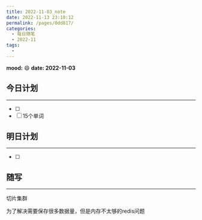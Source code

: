 ```yaml
---
title: 2022-11-03_note
date: 2022-11-13 23:10:12
permalink: /pages/0dd817/
categories:
  - 每日随笔
  - 2022-11
tags:
  - 
---
```

**mood:** :smile:  									**date: 2022-11-03**  
## 今日计划  
------
- [ ]  
- [ ]  15个单词
## 明日计划  
------
- [ ]  
## 随写 
------

切片集群

为了解决需要保存很多数据量，但是内存不太够的redis问题